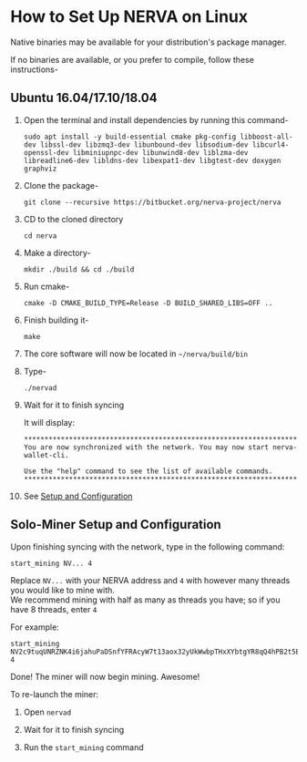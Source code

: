 # How to Set Up NERVA on Linux

Native binaries may be available for your distribution's package manager.

If no binaries are available, or you prefer to compile, follow these instructions-

## Ubuntu 16.04/17.10/18.04<a name="ubuntu-16-04"></a>

1.  Open the terminal and install dependencies by running this command-

    ```
    sudo apt install -y build-essential cmake pkg-config libboost-all-dev libssl-dev libzmq3-dev libunbound-dev libsodium-dev libcurl4-openssl-dev libminiupnpc-dev libunwind8-dev liblzma-dev libreadline6-dev libldns-dev libexpat1-dev libgtest-dev doxygen graphviz
    ```

2.  Clone the package-

    `git clone --recursive https://bitbucket.org/nerva-project/nerva`

3. CD to the cloned directory

    `cd nerva`

5.  Make a directory-

    `mkdir ./build && cd ./build`

6.  Run cmake-

    `cmake -D CMAKE_BUILD_TYPE=Release -D BUILD_SHARED_LIBS=OFF ..`

7.  Finish building it-

    `make`

8.  The core software will now be located in `~/nerva/build/bin`

9.  Type-

    `./nervad`

10. Wait for it to finish syncing

    It will display:

    ```
    **********************************************************************
    You are now synchronized with the network. You may now start nerva-wallet-cli.

    Use the "help" command to see the list of available commands.
    **********************************************************************
    ```

11. See [Setup and Configuration](#setup-and-config)

## Solo-Miner Setup and Configuration<a name="setup-and-config"></a>

Upon finishing syncing with the network, type in the following command:

```
start_mining NV... 4
```
Replace `NV...` with your NERVA address and `4` with however many threads you would like to mine with.  
We recommend mining with half as many as threads you have; so if you have 8 threads, enter `4`

For example:

```
start_mining NV2c9tuqUNRZNK4i6jahuPaDSnfYFRAcyW7t13aox32yUkWwbpTHxXYbtgYR8qQ4hPB2t5EqJZwt7fS1kyHvrHap1GrFt6fM8 4
```

Done! The miner will now begin mining. Awesome!

To re-launch the miner:

1. Open `nervad`

2. Wait for it to finish syncing

3. Run the `start_mining` command
